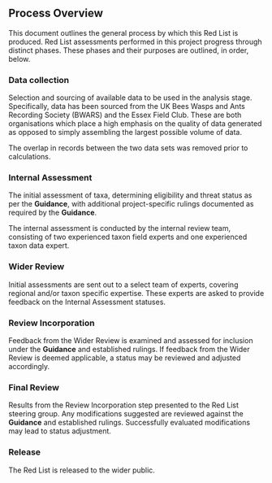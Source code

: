## Process Overview
This document outlines the general process by which this Red List is produced. Red List assessments performed in this project progress through distinct phases. These phases and their purposes are outlined, in order, below.

### Data collection
Selection and sourcing of available data to be used in the analysis stage. Specifically, data has been sourced from the UK Bees Wasps and Ants Recording Society (BWARS) and the Essex Field Club. These are both organisations which place a high emphasis on the quality of data generated as opposed to simply assembling the largest possible volume of data.

The overlap in records between the two data sets was removed prior to calculations.

### Internal Assessment
The initial assessment of taxa, determining eligibility and threat status as per the **Guidance**, with additional project-specific rulings documented as required by the **Guidance**.

The internal assessment is conducted by the internal review team, consisting of two experienced taxon field experts and one experienced taxon data expert.

### Wider Review
Initial assessments are sent out to a select team of experts, covering regional and/or taxon specific expertise. These experts are asked to provide feedback on the Internal Assessment statuses.

### Review Incorporation
Feedback from the Wider Review is examined and assessed for inclusion under the **Guidance** and established rulings. If feedback from the Wider Review is deemed applicable, a status may be reviewed and adjusted accordingly.

### Final Review
Results from the Review Incorporation step presented to the Red List steering group. Any modifications suggested are reviewed against the **Guidance** and established rulings. Successfully evaluated modifications may lead to status adjustment.

### Release
The Red List is released to the wider public.